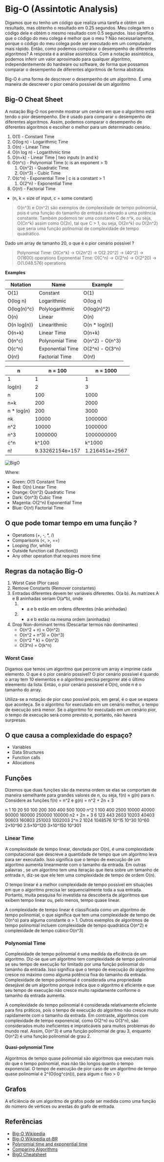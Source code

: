 # Big-O (Assintotic Analysis)

Digamos que eu tenho um código que realiza uma tarefa e obtém um resultado, mas obtenho o resultado em 0.25 segundos. Meu colega tem o código dele e obtém o mesmo resultado com 0.5 segundos. Isso significa que o código do meu colega é melhor que o meu ? Não necessariamente, porque o código do meu colega pode ser executado em um computador mais rápido. Então, como podemos comparar o desempenho de diferentes algoritmos? A resposta é a análise assintótica. Com a notação assintótica, podemos inferir um valor aproximado para qualquer algoritmo, independentemente do hardware ou software, de forma que possamos comparar o desempenho de diferentes algoritmos de forma abstrata.

Big-O é uma forma de descrever o desempenho de um algoritmo. É uma maneira de descrever o pior cenário possível de um algoritmo

## Big-O Cheat Sheet

A notação Big-O nos permite mostrar um cenário em que o algoritmo está tendo o pior desempenho. Ele é usado para comparar o desempenho de diferentes algoritmos. Assim, podemos comparar o desempenho de diferentes algoritmos e escolher o melhor para um determinado cenário.

1. O(1) - Constant Time
2. O(log n) - Logarithmic Time
3. O(n) - Linear Time
4. O(n log n) - Logarithmic time
5. O(n+k) - Linear Time | two inputs (n and k)
6. O(n^c) - Polynomial Time (c is an exponent > 1)
   1. O(n^2) - Quadratic Time
   2. O(n^3) - Cubic Time
7. O(c^n) - Exponential Time | c is a constant > 1
   1. O(2^n) - Exponential Time
8. O(n!) - Factorial Time

* (n, k = size of input, c = some constant)

> O(n^3) e O(n^2) são exemplos de complexidade de tempo polinomial, pois é uma função do tamanho de entrada n elevado a uma potência constante. Também podemos ter uma constante C de n^k, ou seja, O(Cn^k) assim como O(2n), tal que C > 1, ou seja, O(2n^k) ou O(2n^2) que seria uma função polinomial de complexidade de tempo quadrático.

Dado um array de tamanho 20, o que é o pior cenário possível ?

> Polynomial Time: O(Cn^k) -> O(2n^2) -> O(2.20^2) -> (40^2) -> O(1600) operations
> Exponential Time: O(C^n) -> O(2^n) -> O(2^20) -> O(1.048.576) operations

**Examples**

| Notation     | Name               | Example         |
|--------------|--------------------|-----------------|
| O(1)         | Constant           | O(1)            |
| O(log n)     | Logarithmic        | O(log n)        |
| O(log(n)^c)  | Polylogarithmic    | O(log(n)^2)     |
| O(n)         | Linear             | O(n)            |
| O(n log(n))  | Linearithmic       | O(n * log(n))   |
| O(n+k)       | Linear Time        | O(n+k)          |
| O(n^c)       | Polynomial Time    | O(n^2) - O(n^3) |
| O(c^n)       | Exponential Time   | O(2^n) - O(3^n) |
| O(n!)        | Factorial Time     | O(n!)           |

| n            |   n = 100    |  n = 1000   |
|--------------|--------------|-------------|
| 1            |   1          |   1         | 
| log(n)       |   2          |   3         |
| n            |   100        |   1000      |
| n+k          |   200        |   2000      |
| n * log(n)   |   200        |   3000      |
| nk           |   10000      |   1000000   |
| n^2          |   10000      |   1000000   |
| n^3          |   1000000    |  1000000000 |
| c^n          |   k^100      |   k^1000    |
| n!           |   9.33262154e+157 | 1.216451e+2567 |

![BigO](bigo.png)

Where:
- Green: O(1) Constant Time
- Red: O(n) Linear Time
- Orange: O(n^2) Quadratic Time
- Dark: O(n^3) Cubic Time
- Magenta: O(2^n) Exponential Time
- Blue: O(n!) Factorial Time

## O que pode tomar tempo em uma função ?

- Operations (+, -, \*, \/)
- Comparisons (<, >, \==)
- Looping (for, while)
- Outside function call (function())
- Any other operation that requires more time

## Regras da notação Big-O

1. Worst Case (Pior caso)
2. Remove Constants (Remover constantes)
3. Entradas diferentes devem ter variáveis diferentes. O(a b). As matrizes A e B aninhadas seriam O(a\*b), onde
   1. + a e b estão em ordens diferentes (não aninhadas)
   2. * a e b estão na mesma ordem (aninhadas)
4. Drop Non-dominant terms (Descartar termos não dominantes)
   - O(n^2 + n) = O(n^2)
   - O(n^2 + n^3) = O(n^3)
   - O(n^2 * k) = O(n^2)
   - O(3^n) = O(k^n)

### Worst Case

Digamos que temos um algoritmo que percorre um array e imprime cada elemento. O que é o pior cenário possível? O pior cenário possível é quando o array tem 10 elementos e o algoritmo precisa pergorrer até o último eleemento da lista. Então, o pior cenário possível é O(n), onde n é o tamanho do array.

Utiliza-se a notação de pior caso possível pois, em geral, é o que se espera que aconteça. Se o algoritmo for executado em um cenário melhor, o tempo de execução será menor. Se o algoritmo for executado em um cenário pior, o tempo de execução será como previsto e, portanto, não haverá surpresas.

## O que causa a complexidade do espaço?

- Variables
- Data Structures
- Function calls
- Allocations

## Funções

Dizemos que duas funções são da mesma ordem se elas se comportam de maneira semelhante para grandes valores de n, ou seja, f(n) ≈ g(n) para n. Considere as funções f(n) = n^2 e g(n) = n^2 + 2n + 3

n              1   10    20      50    100    200    300     400          500      1000
n^2            1  100    400     2500  10000  40000  90000   160000       250000   100000
n2 + 2n + 3    6  123    443     2603  10203  40403  90603   160803       251003   1002003
2^n            2  1024  1048576  10^15 10^30  10^60  2×10^90  2.5×10^120  3×10^150 10^301

### Linear Time

A complexidade de tempo linear, denotada por O(n), é uma complexidade computacional que descreve a quantidade de tempo que um algoritmo leva para ser executado. Isso significa que o tempo de execução de um algoritmo aumenta linearmente com o tamanho da entrada. Em outras palavras , se um algoritmo tem uma iteração que itera sobre um tamanho de entrada n, diz-se que ele tem uma complexidade de tempo de ordem O(n).

O tempo linear é a melhor complexidade de tempo possível em situações em que o algoritmo precisa ler sequencialmente toda a sua entrada. Portanto, muita pesquisa foi investida na descoberta de algoritmos que exibem tempo linear ou, pelo menos, tempo quase linear.

A complexidade de tempo linear é classificada como um algoritmo de tempo polinomial, o que significa que tem uma complexidade de tempo de O(n^α) para alguma constante α > 1. Outros exemplos de algoritmos de tempo polinomial incluem complexidade de tempo quadrática O(n^2) e complexidade de tempo cúbico O(n^3)

### Polynomial Time

Complexidade de tempo polinomial é uma medida da eficiência de um algoritmo. Diz-se que um algoritmo tem complexidade de tempo polinomial se seu tempo de execução for limitado por uma função polinomial do tamanho da entrada. Isso significa que o tempo de execução do algoritmo cresce no máximo como alguma potência fixa do tamanho da entrada. Complexidade de tempo polinomial é considerada uma propriedade desejável de um algoritmo porque indica que o algoritmo é eficiente e que seu tempo de execução não cresce muito rapidamente conforme o tamanho da entrada aumenta.

A complexidade do tempo polinomial é considerada relativamente eficiente para fins práticos, pois o tempo de execução do algoritmo não cresce muito rapidamente com o tamanho da entrada. Em contraste, algoritmos com complexidade de tempo exponencial, como O(2^n) ou O(3^n), são considerados muito ineficientes e impraticáveis para muitos problemas do mundo real. Assim, O(n^3) é uma função polinomial de grau 3, enquanto O(n^2) é uma função polinomial de grau 2.

#### Quasi-polynomial Time

Algoritmos de tempo quase polinomial são algoritmos que executam mais do que o tempo polinomial, mas não tão longos quanto o tempo exponencial. O tempo de execução de pior caso de um algoritmo de tempo quase polinomial é 2^(O(log^c(n))), para algum c fixo > 0

## Grafos

A eficiência de um algoritmo de grafos pode ser medida como uma função do número de vértices ou arestas do grafo de entrada.

## Referências

- [Big-O Wikipedia](https://en.wikipedia.org/wiki/Big_O_notation)
- [Big-O Wikipedia pt-BR](https://pt.wikipedia.org/wiki/Grande-O)
- [Polynomial time and exponential time](https://stackoverflow.com/questions/4317414/polynomial-time-and-exponential-time)
- [Comparing Algorithms](https://cooervo.github.io/Algorithms-DataStructures-BigONotation/index.html)
- [BigO Cheatsheet](https://www.bigocheatsheet.com/)